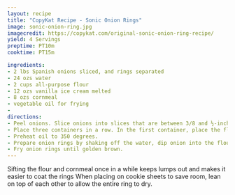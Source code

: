 ```yaml
---
layout: recipe
title: "CopyKat Recipe - Sonic Onion Rings"
image: sonic-onion-ring.jpg
imagecredit: https://copykat.com/original-sonic-onion-ring-recipe/
yield: 4 Servings
preptime: PT10m
cooktime: PT15m

ingredients:
- 2 lbs Spanish onions sliced, and rings separated
- 24 ozs water
- 2 cups all-purpose flour
- 12 ozs vanilla ice cream melted
- 8 ozs cornmeal
- vegetable oil for frying
- 
directions:
- Peel onions. Slice onions into slices that are between 3/8 and ½-inch. Remove the small center of the onions, you can chop those into diced onions. Separate onions into rings, and place the rings into a large bowl of water.
- Place three containers in a row. In the first container, place the flour, in the second container, place the melted ice cream, and in the third container place the cornmeal.
- Preheat oil to 350 degrees.
- Prepare onion rings by shaking off the water, dip onion into the flour, shake off excess flour. Dip into the melted ice cream, and then dip into the cornmeal. Gently shake off excess cornmeal. Place the onion ring on a cookie sheet to dry for a few minutes before frying.
- Fry onion rings until golden brown.
---
```


Sifting the flour and cornmeal once in a while keeps lumps out and makes it easier to coat the rings When placing on cookie sheets to save room, lean on top of each other to allow the entire ring to dry.